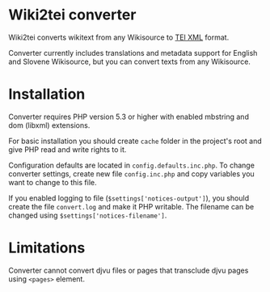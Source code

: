 # Wiki2tei converter

Wiki2tei converts wikitext from any Wikisource to [TEI XML](http://www.tei-c.org/release/doc/tei-p5-doc/en/html/) format.

Converter currently includes translations and metadata support for English and Slovene Wikisource, but you can convert texts from any Wikisource.

Installation
============
Converter requires PHP version 5.3 or higher with enabled mbstring and dom (libxml) extensions.

For basic installation you should create `cache` folder in the project's root and give PHP read and write rights to it.

Configuration defaults are located in `config.defaults.inc.php`. To change converter settings, create new file `config.inc.php` and copy variables you want to change to this file.

If you enabled logging to file (`$settings['notices-output']`), you should create the file `convert.log` and make it PHP writable.
The filename can be changed using `$settings['notices-filename']`.

Limitations
===========
Converter cannot convert djvu files or pages that transclude djvu pages using `<pages>` element.
